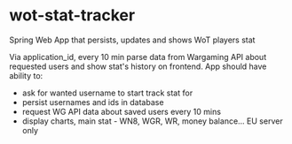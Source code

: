 # wot-stat-tracker
Spring Web App that persists, updates and shows WoT players stat

Via application_id, every 10 min parse data from Wargaming API about requested users and show stat's history on frontend.
App should have ability to:
- ask for wanted username to start track stat for
- persist usernames and ids in database
- request WG API data about saved users every 10 mins
- display charts, main stat - WN8, WGR, WR, money balance...
EU server only
